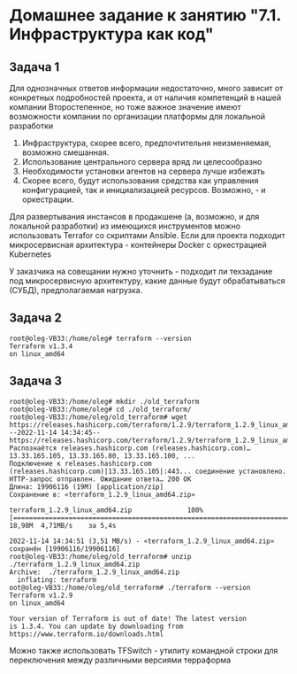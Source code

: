 # Домашнее задание к занятию "7.1. Инфраструктура как код"

## Задача 1

Для однозначных ответов информации недостаточно, много зависит от конкретных подробностей проекта, и от наличия компетенций в нашей компании
Второстепенное, но тоже важное значение имеют возможности компании по организации платформы для локальной разработки

1. Инфраструктура, скорее всего, предпочтительня неизменяемая, возможно смешанная.
2. Использование центрального сервера вряд ли целесообразно
3. Необходимости установки агентов на сервера лучше избежать
4. Скорее всего, будут использования средства как управления конфигурацией, так и инициализацией ресурсов. Возможно, - и оркестрации.

Для развертывания инстансов в продакшене (а, возможно, и для локальной разработки) из имеющихся инструментов можно использовать Terrafor со скриптами Ansible.
Если для проекта подходит микросервисная архитектура - контейнеры Docker с оркестрацией Kubernetes

У заказчика на совещании нужно уточнить - подходит ли техзадание под микросервисную архитектуру, какие данные будут обрабатываться (СУБД), предполагаемая нагрузка.

## Задача 2

```
root@oleg-VB33:/home/oleg# terraform --version
Terraform v1.3.4
on linux_amd64
```

## Задача 3

```
root@oleg-VB33:/home/oleg# mkdir ./old_terraform
root@oleg-VB33:/home/oleg# cd ./old_terraform/
root@oleg-VB33:/home/oleg/old_terraform# wget https://releases.hashicorp.com/terraform/1.2.9/terraform_1.2.9_linux_amd64.zip
--2022-11-14 14:34:45--  https://releases.hashicorp.com/terraform/1.2.9/terraform_1.2.9_linux_amd64.zip
Распознаётся releases.hashicorp.com (releases.hashicorp.com)… 13.33.165.105, 13.33.165.80, 13.33.165.100, ...
Подключение к releases.hashicorp.com (releases.hashicorp.com)|13.33.165.105|:443... соединение установлено.
HTTP-запрос отправлен. Ожидание ответа… 200 OK
Длина: 19906116 (19M) [application/zip]
Сохранение в: «terraform_1.2.9_linux_amd64.zip»

terraform_1.2.9_linux_amd64.zip              100%[============================================================================================>]  18,98M  4,71MB/s    за 5,4s    

2022-11-14 14:34:51 (3,51 MB/s) - «terraform_1.2.9_linux_amd64.zip» сохранён [19906116/19906116]
root@oleg-VB33:/home/oleg/old_terraform# unzip ./terraform_1.2.9_linux_amd64.zip 
Archive:  ./terraform_1.2.9_linux_amd64.zip
  inflating: terraform               
oot@oleg-VB33:/home/oleg/old_terraform# ./terraform --version
Terraform v1.2.9
on linux_amd64

Your version of Terraform is out of date! The latest version
is 1.3.4. You can update by downloading from https://www.terraform.io/downloads.html
```

Можно также использовать TFSwitch - утилиту командной строки для переключения между различными версиями терраформа 

